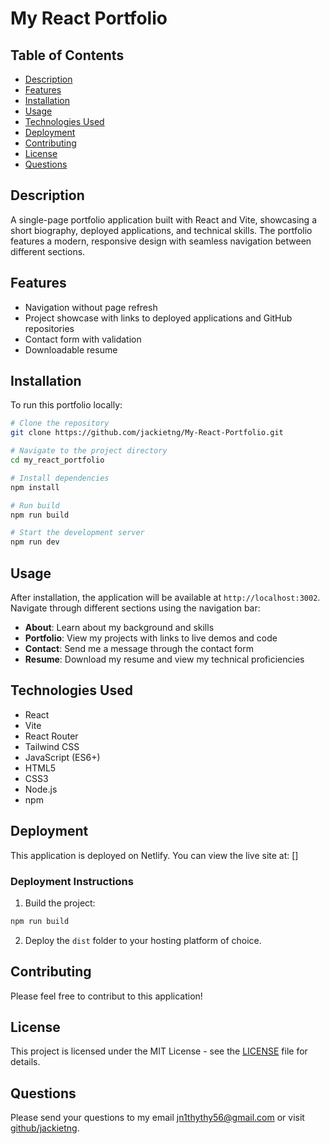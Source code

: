 # My React Portfolio

## Table of Contents
- [Description](#description)
- [Features](#features)
- [Installation](#installation)
- [Usage](#usage)
- [Technologies Used](#technologies-used)
- [Deployment](#deployment)
- [Contributing](#contributing)
- [License](#license)
- [Questions](#questions)

## Description
A single-page portfolio application built with React and Vite, showcasing a short biography, deployed applications, and technical skills. The portfolio features a modern, responsive design with seamless navigation between different sections.

## Features
- Navigation without page refresh
- Project showcase with links to deployed applications and GitHub repositories
- Contact form with validation
- Downloadable resume

## Installation
To run this portfolio locally:

```bash
# Clone the repository
git clone https://github.com/jackietng/My-React-Portfolio.git

# Navigate to the project directory
cd my_react_portfolio

# Install dependencies
npm install

# Run build
npm run build

# Start the development server
npm run dev
```

## Usage
After installation, the application will be available at `http://localhost:3002`. Navigate through different sections using the navigation bar:
- **About**: Learn about my background and skills
- **Portfolio**: View my projects with links to live demos and code
- **Contact**: Send me a message through the contact form
- **Resume**: Download my resume and view my technical proficiencies

## Technologies Used
- React
- Vite
- React Router
- Tailwind CSS
- JavaScript (ES6+)
- HTML5
- CSS3
- Node.js
- npm

## Deployment
This application is deployed on Netlify. You can view the live site at: []

### Deployment Instructions
1. Build the project:
```bash
npm run build
```
2. Deploy the `dist` folder to your hosting platform of choice.

## Contributing
Please feel free to contribut to this application!

## License
This project is licensed under the MIT License - see the [LICENSE](LICENSE) file for details.

## Questions
Please send your questions to my email [jn1thythy56@gmail.com](mailto:jn1thythy56@gmail.com?subject=[GitHub]%20Dev%20Connect) or visit [github/jackietng](https://github.com/jackietng).